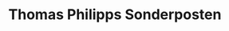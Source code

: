 ---
title: "Thomas Philipps Sonderposten"
url: /velten/thomas-philipps-sonderposten/
shop: Kramladen
---